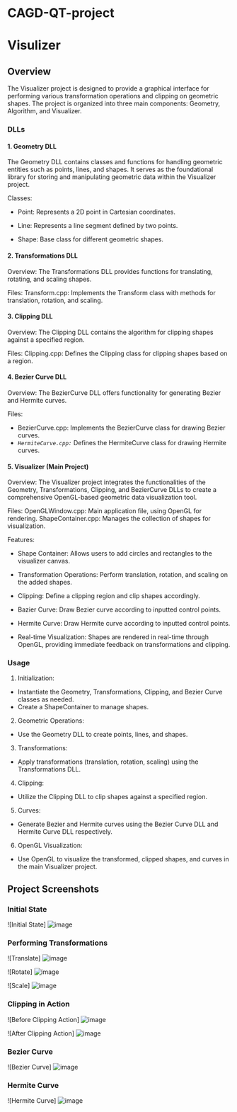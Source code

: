 # CAGD-QT-project

# Visulizer

## Overview

The Visualizer project is designed to provide a graphical interface for performing various transformation operations and clipping on geometric shapes. 
The project is organized into three main components: Geometry, Algorithm, and Visualizer.

### DLLs

#### 1. Geometry DLL

The Geometry DLL contains classes and functions for handling geometric entities such as points, lines, and shapes. It serves as the foundational library for storing and manipulating geometric data within the Visualizer project.
 
Classes:

+ Point: Represents a 2D point in Cartesian coordinates.

+ Line: Represents a line segment defined by two points.

+ Shape: Base class for different geometric shapes.

#### 2. Transformations DLL
Overview:
The Transformations DLL provides functions for translating, rotating, and scaling shapes.

Files:
Transform.cpp: Implements the Transform class with methods for translation, rotation, and scaling.

#### 3. Clipping DLL
Overview:
The Clipping DLL contains the algorithm for clipping shapes against a specified region.

Files:
Clipping.cpp: Defines the Clipping class for clipping shapes based on a region.
#### 4. Bezier Curve DLL
Overview:
The BezierCurve DLL offers functionality for generating Bezier and Hermite curves.

Files:
+ BezierCurve.cpp: Implements the BezierCurve class for drawing Bezier curves.
+ *`HermiteCurve.cpp:`* Defines the HermiteCurve class for drawing Hermite curves.
#### 5. Visualizer (Main Project)
Overview:
The Visualizer project integrates the functionalities of the Geometry, Transformations, Clipping, and BezierCurve DLLs to create a comprehensive OpenGL-based geometric data visualization tool.

Files:
OpenGLWindow.cpp: Main application file, using OpenGL for rendering.
ShapeContainer.cpp: Manages the collection of shapes for visualization.

Features:

+ Shape Container: Allows users to add circles and rectangles to the visualizer canvas.

+ Transformation Operations: Perform translation, rotation, and scaling on the added shapes.

+ Clipping: Define a clipping region and clip shapes accordingly.

+ Bazier Curve: Draw Bezier curve according to inputted control points.

+ Hermite Curve: Draw Hermite curve according to inputted control points.

+ Real-time Visualization: Shapes are rendered in real-time through OpenGL, providing immediate feedback on transformations and clipping.
  
### Usage

1. Initialization:
+ Instantiate the Geometry, Transformations, Clipping, and Bezier Curve classes as needed.
+ Create a ShapeContainer to manage shapes.
2. Geometric Operations:
+ Use the Geometry DLL to create points, lines, and shapes.
3. Transformations:
+ Apply transformations (translation, rotation, scaling) using the Transformations DLL.
4. Clipping:
+ Utilize the Clipping DLL to clip shapes against a specified region.
5. Curves:
+ Generate Bezier and Hermite curves using the Bezier Curve DLL and Hermite Curve DLL respectively.
6. OpenGL Visualization:
+ Use OpenGL to visualize the transformed, clipped shapes, and curves in the main Visualizer project.

## Project Screenshots

### Initial State

![Initial State] ![image](https://github.com/Tejal-Alai/CAGD-QT-project/assets/131939644/fec18560-6f7b-418c-abf7-c4159fccf90f)

### Performing Transformations

![Translate] ![image](https://github.com/Tejal-Alai/CAGD-QT-project/assets/131939644/872ef162-ca0e-462e-8a26-71d69222905a)

![Rotate] ![image](https://github.com/Tejal-Alai/CAGD-QT-project/assets/131939644/963c5221-7c14-47e3-ab71-d2c2145fd974)

![Scale] ![image](https://github.com/Tejal-Alai/CAGD-QT-project/assets/131939644/7f21debe-dc4c-44b8-b1c1-cca75e1ce40a)


### Clipping in Action

![Before Clipping Action] ![image](https://github.com/Tejal-Alai/CAGD-QT-project/assets/131939644/c94d356f-0c56-4fd3-9dc2-c136626d6fbd)

![After Clipping Action] ![image](https://github.com/Tejal-Alai/CAGD-QT-project/assets/131939644/78cd7a94-dfd2-4f58-84a0-662e8d7a7a48)

### Bezier Curve
![Bezier Curve] ![image](https://github.com/Tejal-Alai/CAGD-QT-project/assets/131939644/1794eede-6e5c-4d5d-946e-e6fa4e3dd4ac)

### Hermite Curve
![Hermite Curve] ![image](https://github.com/Tejal-Alai/CAGD-QT-project/assets/131939644/d981e74f-5cdd-49e2-9d82-7228a08f6d84)




